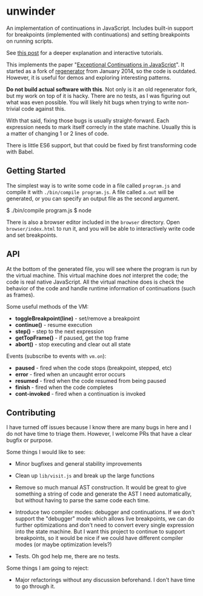 
# unwinder

An implementation of continuations in JavaScript. Includes built-in
support for breakpoints (implemented with continuations) and setting
breakpoints on running scripts.

See [this post](http://jlongster.com/Whats-in-a-Continuation) for a
deeper explanation and interactive tutorials.

This implements the paper "[Exceptional Continuations in
JavaScript](http://www.schemeworkshop.org/2007/procPaper4.pdf)". It
started as a fork of
[regenerator](https://github.com/facebook/regenerator) from January
2014, so the code is outdated. However, it is useful for demos and
exploring interesting patterns.

**Do not build actual software with this**. Not only is it an old
regenerator fork, but my work on top of it is hacky. There are no
tests, as I was figuring out what was even possible. You will likely
hit bugs when trying to write non-trivial code against this.

With that said, fixing those bugs is usually straight-forward. Each
expression needs to mark itself correcly in the state machine. Usually
this is a matter of changing 1 or 2 lines of code.

There is little ES6 support, but that could be fixed by first
transforming code with Babel.

## Getting Started

The simplest way is to write some code in a file called `program.js`
and compile it with `./bin/compile program.js`. A file called `a.out`
will be generated, or you can specify an output file as the second
argument.

$ ./bin/compile program.js <output-file>
$ node <output-file>

There is also a browser editor included in the `browser` directory.
Open `browser/index.html` to run it, and you will be able to
interactively write code and set breakpoints.

## API

At the bottom of the generated file, you will see where the program is
run by the virtual machine. This virtual machine does *not* interpret
the code; the code is real native JavaScript. All the virtual machine
does is check the behavior of the code and handle runtime information
of continuations (such as frames).

Some useful methods of the VM:

* **toggleBreakpoint(line)** - set/remove a breakpoint
* **continue()** - resume execution
* **step()** - step to the next expression
* **getTopFrame()** - if paused, get the top frame
* **abort()** - stop executing and clear out all state

Events (subscribe to events with `vm.on`):

* **paused** - fired when the code stops (breakpoint, stepped, etc)
* **error** - fired when an uncaught error occurs
* **resumed** - fired when the code resumed from being paused
* **finish** - fired when the code completes
* **cont-invoked** - fired when a continuation is invoked

## Contributing

I have turned off issues because I know there are many bugs in here
and I do not have time to triage them. However, I welcome PRs that
have a clear bugfix or purpose.

Some things I would like to see:

* Minor bugfixes and general stability improvements

* Clean up `lib/visit.js` and break up the large functions

* Remove so much manual AST construction. It would be great to give
  something a string of code and generate the AST I need
  automatically, but without having to parse the same code each time.

* Introduce two compiler modes: debugger and continuations. If we
  don't support the "debugger" mode which allows live breakpoints, we
  can do further optimizations and don't need to convert every single
  expression into the state machine. But I want this project to
  continue to support breakpoints, so it would be nice if we could
  have different compiler modes (or maybe optimization levels?)

* Tests. Oh god help me, there are no tests.

Some things I am going to reject:

* Major refactorings without any discussion beforehand. I don't have
  time to go through it.
